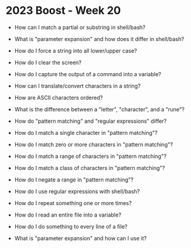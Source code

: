 # 2023 Boost - Week 20

* How can I match a partial or substring in shell/bash?
* What is "parameter expansion" and how does it differ in shell/bash?
* How do I force a string into all lower/upper case?
* How do I clear the screen?
* How do I capture the output of a command into a variable?
* How can I translate/convert characters in a string?
* How are ASCII characters ordered?
* What is the difference between a "letter", "character", and a "rune"?
* How do "pattern matching" and "regular expressions" differ?
* How do I match a single character in "pattern matching"?
* How do I match zero or more characters in "pattern matching"?
* How do I match a range of characters in "pattern matching"?
* How do I match a class of characters in "pattern matching"?
* How do I negate a range in "pattern matching"?
* How do I use regular expressions with shell/bash?

* How do I repeat something one or more times?
* How do I read an entire file into a variable?
* How do I do something to every line of a file?
* What is "parameter expansion" and how can I use it?
